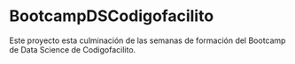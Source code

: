 # BootcampDSCodigofacilito

Este proyecto esta culminación de las semanas de formación del Bootcamp de Data Science de Codigofacilito. 

